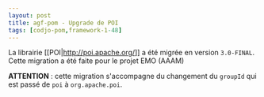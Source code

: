 ```yaml
---
layout: post
title: agf-pom - Upgrade de POI
tags: [codjo-pom,framework-1-48]
---
```

La librairie [[POI|http://poi.apache.org/]] a été migrée en version ```3.0-FINAL```. Cette migration a été faite pour le projet EMO (AAAM)

**ATTENTION** : cette migration s'accompagne du changement du ```groupId``` qui est passé de ```poi``` à ```org.apache.poi```.

